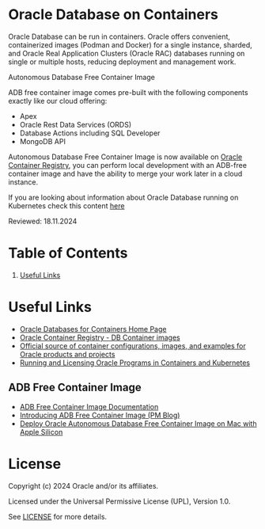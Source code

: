 # Oracle Database on Containers

Oracle Database can be run in containers. Oracle offers convenient, containerized images (Podman and Docker) for a single instance, sharded, and Oracle Real Application Clusters (Oracle RAC) databases running on single or multiple hosts, reducing deployment and management work.

Autonomous Database Free Container Image

ADB free container image comes pre-built with the following components exactly like our cloud offering:

- Apex
- Oracle Rest Data Services (ORDS)
- Database Actions including SQL Developer
- MongoDB API

Autonomous Database Free Container Image is now available on [Oracle Container Registry](https://container-registry.oracle.com/ords/f?p=113:4:110784766203219:::RP,4:P4_REPOSITORY,AI_REPOSITORY,P4_REPOSITORY_NAME,AI_REPOSITORY_NAME:2223,2223,Oracle%20Autonomous%20Database%20Free,Oracle%20Autonomous%20Database%20Free&cs=3iytyP0Ctunr3v0-nv7dCZfzaGtZqSixvp3qYkAgNzNQ1JCtVBaBA_eK_z3EK1p272JeUVOsEGVfeSXev4b1QEg), you can perform local development with an ADB-free container image and have the ability to merge your work later in a cloud instance.

If you are looking about information about Oracle Database running on Kubernetes check this content [here](../../../ora-database-microservices/ora-kubernetes/README.md)

Reviewed: 18.11.2024

# Table of Contents
 
1. [Useful Links](#useful-links)

# Useful Links

- [Oracle Databases for Containers Home Page](https://www.oracle.com/uk/database/kubernetes-for-container-database/#containers)
- [Oracle Container Registry - DB Container images](https://container-registry.oracle.com/ords/f?p=113:1:34719206165212:::1:P1_BUSINESS_AREA:3&cs=3rBnBDYRNiptu1u8KdtUPwHirFedLIDGdBgu8CfXGsv0CrwBdI2-1OM6HOaUtgqyvEwMORUvVOmbJtIExSNWhWw)
- [Official source of container configurations, images, and examples for Oracle products and projects](https://github.com/oracle/docker-images/tree/main/OracleDatabase)
- [Running and Licensing Oracle Programs in Containers and Kubernetes](https://www.oracle.com/a/tech/docs/running-and-licensing-programs-in-containers-and-kubernetes.pdf)

## ADB Free Container Image

- [ADB Free Container Image Documentation](https://docs.oracle.com/en-us/iaas/autonomous-database-serverless/doc/autonomous-docker-container.html)
- [Introducing ADB Free Container Image (PM Blog)](https://blogs.oracle.com/datawarehousing/post/autonomous-database-free-container-image)
- [Deploy Oracle Autonomous Database Free Container Image on Mac with Apple Silicon](https://medium.com/oracledevs/deploy-oracle-autonomous-database-free-container-image-on-mac-with-apple-silicon-7857004c84)


# License

Copyright (c) 2024 Oracle and/or its affiliates.

Licensed under the Universal Permissive License (UPL), Version 1.0.

See [LICENSE](https://github.com/oracle-devrel/technology-engineering/blob/main/LICENSE) for more details.
